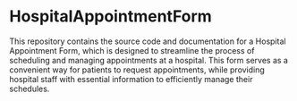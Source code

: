 # HospitalAppointmentForm
This repository contains the source code and documentation for a Hospital Appointment Form, which is designed to streamline the process of scheduling and managing appointments at a hospital. This form serves as a convenient way for patients to request appointments, while providing hospital staff with essential information to efficiently manage their schedules.
